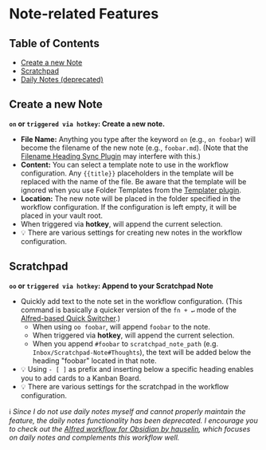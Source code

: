 # Note-related Features

## Table of Contents
<!-- MarkdownTOC -->

- [Create a new Note](#create-a-new-note)
- [Scratchpad](#scratchpad)
- [Daily Notes \(deprecated\)](#daily-notes-deprecated)

<!-- /MarkdownTOC -->

## Create a new Note
__`on` or `triggered via hotkey`: Create a `n`ew note.__
- __File Name:__ Anything you type after the keyword `on` (e.g., `on foobar`) will become the filename of the new note (e.g., `foobar.md`). (Note that the [Filename Heading Sync Plugin](https://obsidian.md/plugins?id=obsidian-filename-heading-sync) may interfere with this.)
- __Content:__ You can select a template note to use in the workflow configuration. Any `{{title}}` placeholders in the template will be replaced with the name of the file. Be aware that the template will be ignored when you use Folder Templates from the [Templater plugin](https://obsidian.md/plugins?id=templater-obsidian).
- __Location:__ The new note will be placed in the folder specified in the workflow configuration. If the configuration is left empty, it will be placed in your vault root.
- When triggered via __hotkey__, will append the current selection.
- 💡 There are various settings for creating new notes in the workflow configuration.

## Scratchpad
__`oo` or `triggered via hotkey`: Append to your Scratchpad Note__
- Quickly add text to the note set in the workflow configuration. (This command is basically a quicker version of the `fn + ↵` mode of the [Alfred-based Quick Switcher](Alfred-based%20Quick%20Switcher.md#search-for-notes).)
	- When using `oo foobar`, will append `foobar` to the note.
	- When triggered via __hotkey__, will append the current selection.
	- When you append `#foobar` to `scratchpad_note_path` (e.g. `Inbox/Scratchpad-Note#Thoughts`), the text will be added below the heading "foobar" located in that note.
- 💡 Using `- [ ]` as prefix and inserting below a specific heading enables you to add cards to a Kanban Board.
- 💡 There are various settings for the scratchpad in the workflow configuration.

ℹ️ *Since I do not use daily notes myself and cannot properly maintain the feature, the daily notes functionality has been deprecated. I encourage you to check out the [Alfred workflow for Obsidian by hauselin](https://github.com/hauselin/obsidian-alfred), which focuses on daily notes and complements this workflow well.*
